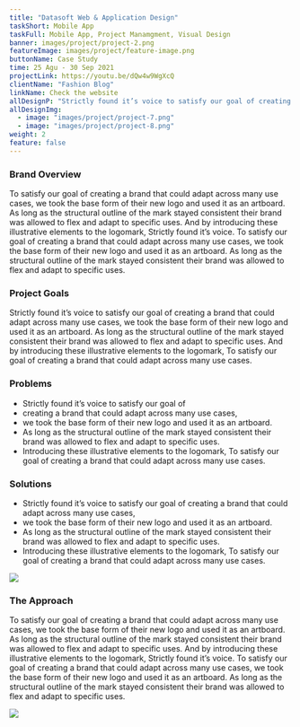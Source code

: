 ```yaml
---
title: "Datasoft Web & Application Design"
taskShort: Mobile App
taskFull: Mobile App, Project Manamgment, Visual Design
banner: images/project/project-2.png
featureImage: images/project/feature-image.png
buttonName: Case Study
time: 25 Agu - 30 Sep 2021
projectLink: https://youtu.be/dQw4w9WgXcQ
clientName: "Fashion Blog"
linkName: Check the website
allDesignP: "Strictly found it’s voice to satisfy our goal of creating a brand that could adapt across many use cases, we took the base form of their new logo and used it as an artboard. As long as the structural outline of the mark stayed consistent their brand was allowed to flex and adapt to specific uses. And by introducing these illustrative elements to the logomark,To satisfy our goal of creating a brand that could adapt across many use cases."
allDesignImg:
  - image: "images/project/project-7.png"
  - image: "images/project/project-8.png"
weight: 2
feature: false
---
```


### Brand Overview

To satisfy our goal of creating a brand that could adapt across many use cases, we took the base form of their new logo and used it as an artboard. As long as the structural outline of the mark stayed consistent their brand was allowed to flex and adapt to specific uses. And by introducing these illustrative elements to the logomark, Strictly found it’s voice.
To satisfy our goal of creating a brand that could adapt across many use cases, we took the base form of their new logo and used it as an artboard. As long as the structural outline of the mark stayed consistent their brand was allowed to flex and adapt to specific uses.

### Project Goals

Strictly found it’s voice to satisfy our goal of creating a brand that could adapt across many use cases, we took the base form of their new logo and used it as an artboard. As long as the structural outline of the mark stayed consistent their brand was allowed to flex and adapt to specific uses. And by introducing these illustrative elements to the logomark, To satisfy our goal of creating a brand that could adapt across many use cases.

### Problems

- Strictly found it’s voice to satisfy our goal of
- creating a brand that could adapt across many use cases,
- we took the base form of their new logo and used it as an artboard.
- As long as the structural outline of the mark stayed consistent their brand was allowed to flex and adapt to specific uses.
- Introducing these illustrative elements to the logomark, To satisfy our goal of creating a brand that could adapt across many use cases.

### Solutions

- Strictly found it’s voice to satisfy our goal of creating a brand that could adapt across many use cases,
- we took the base form of their new logo and used it as an artboard.
- As long as the structural outline of the mark stayed consistent their brand was allowed to flex and adapt to specific uses.
- Introducing these illustrative elements to the logomark, To satisfy our goal of creating a brand that could adapt across many use cases.

![](/images/project/banner-1.png)

### The Approach

To satisfy our goal of creating a brand that could adapt across many use cases, we took the base form of their new logo and used it as an artboard. As long as the structural outline of the mark stayed consistent their brand was allowed to flex and adapt to specific uses. And by introducing these illustrative elements to the logomark, Strictly found it’s voice.
To satisfy our goal of creating a brand that could adapt across many use cases, we took the base form of their new logo and used it as an artboard. As long as the structural outline of the mark stayed consistent their brand was allowed to flex and adapt to specific uses.

![](/images/project/banner-2.png)
